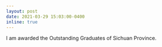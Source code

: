 ```yaml
---
layout: post
date: 2021-03-29 15:03:00-0400
inline: true
---
```


I am awarded the Outstanding Graduates of Sichuan Province.

